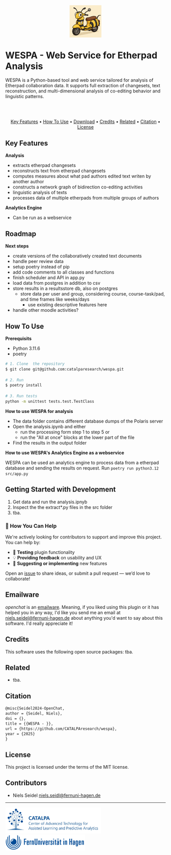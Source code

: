 <img style="margin: auto; display: block;" src="./assets/wespa-icon.png" width="100">

# WESPA - Web Service for Etherpad Analysis

WESPA is a Python-based tool and web service tailored for analysis of Etherpad collaboration data. It supports full extraction of changesets, text reconstruction, and multi-dimensional analysis of co-editing behavior and linguistic patterns.

<br><br>

<p align="center" hidden>
  
</p>

<p align="center">
  <a href="#key-features">Key Features</a> •
  <a href="#how-to-use">How To Use</a> •
  <a href="#download">Download</a> •
  <a href="#credits">Credits</a> •
  <a href="#related">Related</a> •
  <a href="#citation">Citation</a> •
  <a href="#license">License</a>
</p>

## Key Features

**Analysis**

- extracts etherpad changesets
- reconstructs text from etherpad changesets
- computes measures about what pad authors edited text writen by another author
- constructs a network graph of bidirection co-editing activities
- linguistic analysis of texts
- processes data of multiple etherpads from multiple groups of authors

**Analytics Engine**

- Can be run as a webservice

## Roadmap

**Next steps**

- create versions of the collaboratively created text documents
- handle peer review data
- setup poetry instead of pip
- add code comments to all classes and functions
- finish scheduler and API in app.py
- load data from postgres in addition to csv
- store results in a resultsstore db, also on postgres
  - store data per user and group, considering course, course-task/pad, and time frames like weeks/days
    - use existing descriptive features here
- handle other moodle activities?

## How To Use

**Prerequisits**

- Python 3.11.6
- poetry

```bash
# 1. Clone  the repository
$ git clone git@github.com:catalparesearch/wespa.git

# 2. Run
$ poetry install

# 3. Run tests
python -m unittest tests.test.TestClass

```

**How to use WESPA for analysis**

- The data folder contains different database dumps of the Polaris server
- Open the analysis.ipynb and either
  - run the processing form step 1 to step 5 or
  - run the "All at once" blocks at the lower part of the file
- Find the results in the output folder

**How to use WESPA's Analytics Engine as a webservice**

WESPA can be used an analytics engine to process data from a etherpad database and sending the results on request. Run `poetry run python3.12 src/app.py`

## Getting Started with Development

1. Get data and run the analysis.ipnyb
2. Inspect the the extract\*.py files in the src folder
3. tba.

### 🙌 How You Can Help

We're actively looking for contributors to support and improve this project. You can help by:

- 🧪 **Testing** plugin functionality
- 💡 **Providing feedback** on usability and UX
- 🚀 **Suggesting or implementing** new features

Open an [issue](https://github.com/catalparesearch/wespa/issues) to share ideas, or submit a pull request — we’d love to collaborate!

## Emailware

_openchat_ is an [emailware](https://en.wiktionary.org/wiki/emailware). Meaning, if you liked using this plugin or it has helped you in any way, I'd like you send me an email at <niels.seidel@fernuni-hagen.de> about anything you'd want to say about this software. I'd really appreciate it!

## Credits

This software uses the following open source packages:
tba.

## Related

- tba.

## Citation

```
@misc{Seidel2024-OpenChat,
author = {Seidel, Niels},
doi = {},
title = {{WESPA - }},
url = {https://github.com/CATALPAresearch/wespa},
year = {2025}
}
```

## License

This project is licensed under the terms of the MIT license.

## Contributors

- Niels Seidel [niels.seidl@fernuni-hagen.de](niels.seidl@fernuni-hagen.de)

---

<a href="https://www.fernuni-hagen.de/english/research/clusters/catalpa/"><img src="assets/catalpa.jpg" width="300" /></a>
<a href="https://www.fernuni-hagen.de/"><img src="assets/fernuni.jpg" width="250" /></a>
